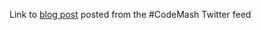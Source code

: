 Link to [blog post](http://www.app47.com/2013/01/24/the-codemash-consensus-best-conference-ever/) posted from the #CodeMash Twitter feed 
